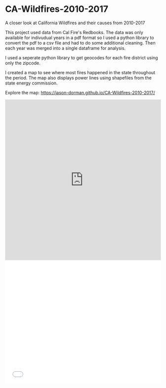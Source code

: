# CA-Wildfires-2010-2017
A closer look at California Wildfires and their causes from 2010-2017

This project used data from Cal Fire's Redbooks. The data was only available for indivudual years in a pdf format so I used a python library to convert the pdf to a csv file and had to do some additional cleaning. Then each year was merged into a single dataframe for analysis. 

I used a seperate python library to get geocodes for each fire district using only the zipcode. 

I created a map to see where most fires happened in the state throughout the period. The map also displays power lines using shapefiles from the state energy commission.

Explore the map:
https://jason-dorman.github.io/CA-Wildfires-2010-2017/

<iframe width="100%" height="520" frameborder="0" src="https://nbcuniversal.carto.com/u/nbc-sandiego/builder/4461c79f-d3da-4258-912c-d1dc7031ff79/embed" allowfullscreen webkitallowfullscreen mozallowfullscreen oallowfullscreen msallowfullscreen></iframe>

<iframe title="WILDFIRES CAUSED BY POWER LINES" aria-label="Interactive line chart" id="datawrapper-chart-rtmSt" src="//datawrapper.dwcdn.net/rtmSt/1/" scrolling="no" frameborder="0" style="width: 0; min-width: 100% !important; border: none;" height="400"></iframe><script type="text/javascript">!function(){"use strict";window.addEventListener("message",function(a){if(void 0!==a.data["datawrapper-height"])for(var e in a.data["datawrapper-height"]){var t=document.getElementById("datawrapper-chart-"+e)||document.querySelector("iframe[src*='"+e+"']");t&&(t.style.height=a.data["datawrapper-height"][e]+"px")}})}();</script>
